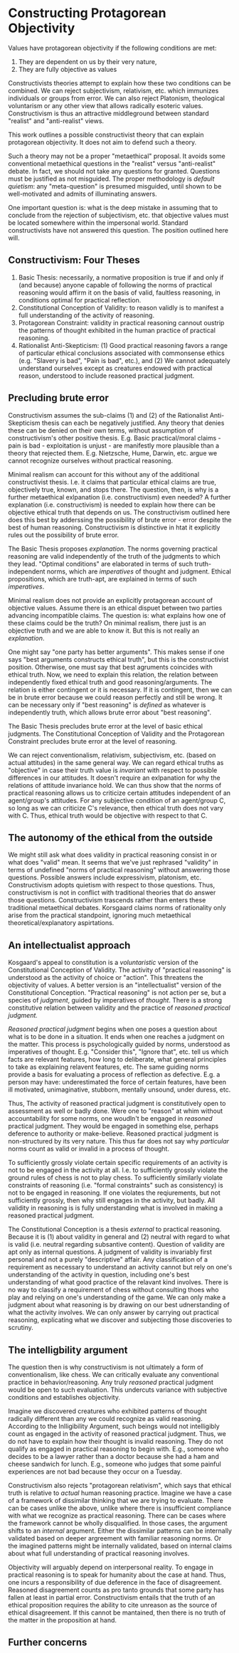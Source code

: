 # Constructing Protagorean Objectivity

Values have protagorean objectivity if the following conditions are met:

1. They are dependent on us by their very nature,
2. They are fully objective as values

Constructivists theories attempt to explain how these two conditions can be combined.
We can reject subjectivism, relativism, etc. which immunizes individuals or groups from error.
We can also reject Platonism, theological voluntarism or any other view that allows radically esoteric values.
Constructivism is thus an attractive middleground between standard "realist" and "anti-realist" views.

This work outlines a possible constructivist theory that can explain protagorean objectivity.
It does not aim to defend such a theory.

Such a theory may not be a proper "metaethical" proposal. 
It avoids some conventional metaethical questions in the "realist" versus "anti-realist" debate.
In fact, we should not take any questions for granted. 
Questions must be justified as not misguided.
The proper methodology is *default quietism*: any "meta-question" is presumed misguided, until shown to be well-motivated and admits of illuminating answers.

One important question is: what is the deep mistake in assuming that to conclude from the rejection of subjectivism, etc. that objective values must be located somewhere within the impersonal world.
Standard constructivists have not answered this question. 
The position outlined here will.

## Constructivism: Four Theses

1. Basic Thesis: necessarily, a normative proposition is true if and only if (and because) anyone capable of following the norms of practical reasoning would affirm it on the basis of valid, faultless reasoning, in conditions optimal for practical reflection.
2. Constitutional Conception of Validity: to reason validly is to manifest a full understanding of the activity of reasoning. 
3. Protagorean Constraint: validity in practical reasoning cannout oustrip the patterns of thought exhibited in the human practice of practical reasoning.
4. Rationalist Anti-Skepticism: (1) Good practical reasoning favors a range of particular ethical conclusions associated with commonsense ethics (e.g. "Slavery is bad", "Pain is bad", etc.), and (2) We cannot adequately understand ourselves except as creatures endowed with practical reason, understood to include reasoned practical judgment.

## Precluding brute error

Constructivism assumes the sub-claims (1) and (2) of the Rationalist Anti-Skepticism thesis can each be negatively justified.
Any theory that denies these can be denied on their own terms, without assumption of constructivism's other positive thesis.
E.g. Basic practical/moral claims - pain is bad - exploitation is unjust - are manifestly more plausible than a theory that rejected them.
E.g. Nietzsche, Hume, Darwin, etc. argue we cannot recognize ourselves without practical reasoning.

Minimal realism can account for this without any of the additional constructivist thesis.
I.e. it claims that particular ethical claims are true, objectively true, known, and stops there.
The question, then, is why is a further metaethical exlpanation (i.e. constructivism) even needed?
A further explanation (i.e. constructivism) is needed to explain how there can be objective ethical truth that depends on us.
The constructivism outlined here does this best by adderssing the possibility of brute error - error despite the best of human reasoning.
Constructivism is distinctive in htat it explicitly rules out the possibility of brute error.

The Basic Thesis proposes *explanation*.
The norms governing practical reasoning are valid independently of the truth of the judgments to which they lead.
"Optimal conditions" are elaborated in terms of such truth-independent norms, which are *imperatives* of thought and judgment.
Ethical propositions, which are truth-apt, are explained in terms of such *imperatives*.

Minimal realism does not provide an explicitly protagorean account of objective values.
Assume there is an ethical dispuet between two parties advancing incompatible claims.
The question is: what explains how one of these claims could be the truth?
On minimal realism, there just is an objective truth and we are able to know it.
But this is not really an *explanation*. 

One might say "one party has better arguments".
This makes sense if one says "best arguments constructs ethical truth", but this is the constructivist position.
Otherwise, one must say that best agruments coincides with ethical truth.
Now, we need to explain this relation, the relation between independently fixed ethical truth and good reasoning/arguments.
The relation is either contingent or it is necessary.
If it is contingent, then we can be in brute error because we could reason perfectly and still be wrong.
It can be necessary only if "best reasoning" is *defined* as whatever is independently truth, which allows brute error about "best reasoning". 

The Basic Thesis precludes brute error at the level of basic ethical judgments.
The Constitutional Conception of Validity and the Protagorean Constraint precludes brute error at the level of reasoning.

We can reject conventionalism, relativism, subjectivism, etc. (based on actual attitudes) in the same general way.
We can regard ethical truths as "objective" in case their truth value is *invariant* with respect to possible differences in our attitudes.
It doesn't require an exlpanation for why the relations of attitude invariance hold.
We can thus show that the norms of practical reasoning allows us to criticize certain attitudes independent of an agent/group's attitudes.
For any subjective condition of an agent/group C, so long as we can criticize C's relevance, then ethical truth does not vary with C.
Thus, ethical truth would be objective with respect to that C.

## The autonomy of the ethical from the outside

We might still ask what does validity in practical reasoning consist in or what does "valid" mean.
It seems that we've just rephrased "validity" in terms of undefined "norms of practical reasoning" without answering those questions.
Possible answers include expressivism, platonism, etc.
Constructivism adopts quietism with respect to those questions. 
Thus, constructivism is not in conflict with traditional theories that do answer those questions.
Constructivism trascends rather than enters these traditional metaethical debates.
Korsgaard claims norms of rationality only arise from the practical standpoint, ignoring much metaethical theoretical/explanatory aspirtations.

## An intellectualist approach

Kosgaard's appeal to constitution is a *voluntaristic* version of the Constitutional Conception of Validity. 
The activity of "practical reasoning" is understood as the activity of choice or "action".
This threatens the objectivity of values.
A better version is an "intellectualist" version of the Constitutional Conception.
"Practical reasoning" is not action per se, but a species of *judgment*, guided by imperatives of *thought*.
There is a strong constitutive relation between validity and the practice of *reasoned practical judgment.*

*Reasoned practical judgment* begins when one poses a question about what is to be done in a situation.
It ends when one reaches a judgment on the matter.
This process is psychologically guided by norms, understood as imperatives of thought.
E.g. "Consider this", "Ignore that", etc. tell us which facts are relevant features, how long to deliberate, what general principles to take as explaining relavent features, etc.
The same guiding norms provide a basis for evaluating a process of reflection as defective. E.g. a person may have:
underestimated the force of certain features, have been ill motivated, unimaginative, stubborn, mentally unsound, under duress, etc.

Thus, The activity of reasoned practical judgment is constitutively open to assessment as well or badly done.
Were one to "reason" at whim without accountability for some norms, one woudln't be engaged in *reasoned* practical judgment.
They would be engaged in something else, perhaps deference to authority or make-believe.
Reasoned practical judgment is non-structured by its very nature.
This thus far does not say why *particular* norms count as valid or invalid in a process of thought.

To sufficiently grossly violate certain specific requirements of an activity is not to be engaged in the activity at all.
I.e. to sufficiently grossly violate the ground rules of chess is not to play chess.
To sufficiently similarly violate constraints of reasoning (i.e. "formal constraints" such as consistency) is not to be engaged in reasoning.
If one violates the reqiurements, but not sufficiently grossly, then why still engages in the activity, but badly.
All validity in reasoning is is fully understanding what is involved in making a reasoned practical judgment.

The Constitutional Conception is a thesis *external* to practical reasoning.
Because it is (1) about validity in general and (2) neutral with regard to what is valid (i.e. neutral regarding subsantive content).
Question of validity are apt only as internal questions.
A judgment of validity is invariably first personal and not a purely "descriptive" affair.
Any classification of a requirement as necessary to understand an activity cannot but rely on one's understanding of the activity in question, including one's best understanding of what good practice of the relavant kind involves.
There is no way to classify a requirement of chess without consulting thoes who play and relying on one's understanding of the game.
We can only make a judgment about what reasoning is by drawing on our best udnerstanding of what the activity involves.
We can only answer by carrying out practical reasoning, explicating what we discover and subjecting those discoveries to scrutiny.

## The intelligbility argument

The question then is why constructivism is not ultimately a form of conventionalism, like chess.
We can critically evaluate any conventional practice in behavior/reasoning.
Any truly *reasoned* practical judgment would be open to such evaluation.
This undercuts variance with subjective conditions and establishes objectivity.

Imagine we discovered creatures who exhibited patterns of thought radically different than any we could recognize as valid reasoning.
According to the Inlligibility Argument, such beings would not intelligibly count as engaged in the activity of reasoned practical judgment.
Thus, we do not have to explain how their thought is invalid reasoning.
They do not qualify as engaged in practical reasoning to begin with.
E.g., someone who decides to be a lawyer rather than a doctor because she had a ham and cheese sandwich for lunch.
E.g., someone who judges that some painful experiences are not bad because they occur on a Tuesday.

Constructivism also rejects "protagorean relativism", which says that ethical truth is relative to *actual* human reasoning practice.
Imagine we have a case of a framework of dissimilar thinking that we are trying to evaluate. 
There can be cases unlike the above, unlike where there is insufficient compliance with what we recognize as practical reasoning.
There can be cases where the framework cannot be wholly disqualified.
In those cases, the argument shifts to an *internal* argument.
Either the dissimilar patterns can be internally validated based on deeper argreement with familiar reasoning norms.
Or the imagined patterns might be internally validated, based on internal claims about what full understanding of practical reasoning involves.

Objectivity will arguably depend on interpersonal reality. 
To engage in practical reasoning is to speak for humanity about the case at hand.
Thus, one incurs a responsibility of due deference in the face of disagreement.
Reasoned disagreement counts as pro tanto grounds that some party has fallen at least in partial error. 
Constructivism entails that the truth of an ethical proposition requires the ability to cite unreason as the source of ethical disagreement.
If this cannot be mantained, then there is no truth of the matter in the proposition at hand.

## Further concerns